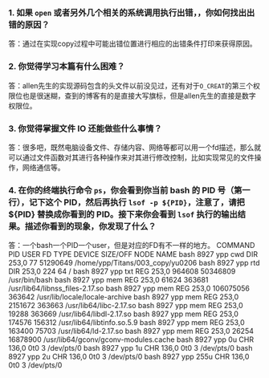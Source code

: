 ### 1. 如果 `open` 或者另外几个相关的系统调用执行出错，，你如何找出出错的原因？
答：通过在实现copy过程中可能出错位置进行相应的出错条件打印来获得原因。
### 2. 你觉得学习本篇有什么困难？
答：allen先生的实现源码包含的头文件以前没见过，还有对于`O_CREAT`的第三个权限位也是很迷糊，查到的博客有的是直接大写旗标，但是allen先生的直接是数字权限位。
### 3. 你觉得掌握文件 IO 还能做些什么事情？
答：很多吧，既然电脑设备文件、存储内容、网络等都可以用一个fd描述，那么就可以通过文件函数对其进行各种操作来对其进行修改控制，比如实现常见的文件操作，网络通信等。
### 4. 在你的终端执行命令 `ps`，你会看到你当前 bash 的 PID 号（第一行），记下这个 PID，然后再执行 `lsof -p ${PID}`，注意了，请把 ${PID} 替换成你看到的 PID。接下来你会看到 `lsof` 执行的输出结果。描述你看到的现象，你发现了什么？
答：一个bash一个PID一个user，但是对应的FD有不一样的地方。
COMMAND  PID USER   FD   TYPE DEVICE  SIZE/OFF     NODE NAME
bash    8927  ypp  cwd    DIR  253,0        77 51290649 /home/ypp/Titans/003_copy/yu0206
bash    8927  ypp  rtd    DIR  253,0       224       64 /
bash    8927  ypp  txt    REG  253,0    964608 50346809 /usr/bin/bash
bash    8927  ypp  mem    REG  253,0     61624   363681 /usr/lib64/libnss_files-2.17.so
bash    8927  ypp  mem    REG  253,0 106075056   363642 /usr/lib/locale/locale-archive
bash    8927  ypp  mem    REG  253,0   2151672   363663 /usr/lib64/libc-2.17.so
bash    8927  ypp  mem    REG  253,0     19288   363669 /usr/lib64/libdl-2.17.so
bash    8927  ypp  mem    REG  253,0    174576   156312 /usr/lib64/libtinfo.so.5.9
bash    8927  ypp  mem    REG  253,0    163400    75703 /usr/lib64/ld-2.17.so
bash    8927  ypp  mem    REG  253,0     26254 16878900 /usr/lib64/gconv/gconv-modules.cache
bash    8927  ypp    0u   CHR  136,0       0t0        3 /dev/pts/0
bash    8927  ypp    1u   CHR  136,0       0t0        3 /dev/pts/0
bash    8927  ypp    2u   CHR  136,0       0t0        3 /dev/pts/0
bash    8927  ypp  255u   CHR  136,0       0t0        3 /dev/pts/0

